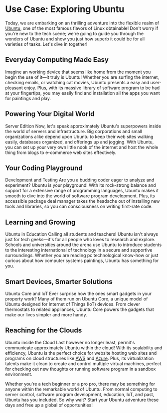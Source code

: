 # Use Case: Exploring Ubuntu

Today, we are embarking on an thrilling adventure into the flexible realm of [Ubuntu](https://ubuntu.com/), one of the most famous flavors of Linux obtainable! Don't worry if you're new to the tech scene; we're going to guide you through the wonders of Ubuntu and show you just how superb it could be for all varieties of tasks. Let's dive in together!

## Everyday Computing Made Easy 

Imagine an working device that seems like home from the moment you begin the use of it—it truly is Ubuntu! Whether you are surfing the internet, checking emails, or watching cat movies, Ubuntu presents a easy and user-pleasant enjoy. Plus, with its massive library of software program to be had at your fingertips, you may easily find and installation all the apps you want for paintings and play. 

## Powering Your Digital World

Server Edition Now, let's speak approximately Ubuntu's superpowers inside the world of servers and infrastructure. Big corporations and small organizations alike depend upon Ubuntu to keep their web sites walking easily, databases organized, and offerings up and jogging. With Ubuntu, you can set up your very own little nook of the internet and host the whole thing from blogs to e-commerce web sites effectively. 

## Your Coding Playground

Development and Testing Are you a budding coder eager to analyze and experiment? Ubuntu is your playground! With its rock-strong balance and support for a extensive range of programming languages, Ubuntu makes it smooth to dive into the world of software program development. Plus, its accessible package deal manager takes the headache out of installing new tools and libraries, so you can consciousness on writing first-rate code. 

## Learning and Growing

Ubuntu in Education Calling all students and teachers! Ubuntu isn't always just for tech geeks—it's for all people who loves to research and explore. Schools and universities around the arena use Ubuntu to introduce students to the interesting international of technology in a secure and supportive surroundings. Whether you are reading pc technological know-how or just curious about how computer systems paintings, Ubuntu has something for you. 

## Smart Devices, Smarter Solutions

Ubuntu Core and IoT Ever surprise how the ones smart gadgets in your property work? Many of them run on Ubuntu Core, a unique model of Ubuntu designed for Internet of Things (IoT) devices. From clever thermostats to related appliances, Ubuntu Core powers the gadgets that make our lives simpler and more handy. 

## Reaching for the Clouds 

Ubuntu inside the Cloud Last however no longer least, permit's communicate approximately Ubuntu within the cloud! With its scalability and efficiency, Ubuntu is the perfect choice for website hosting web sites and programs on cloud structures like [AWS](https://aws.amazon.com/) and [Azure](https://azure.microsoft.com/). Plus, its virtualization talents make it clean to create and control multiple virtual machines, perfect for checking out new thoughts or running software program in a sandbox environment. 

Whether you're a tech beginner or a pro pro, there may be something for anyone within the remarkable world of Ubuntu. From normal computing to server control, software program development, education, IoT, and past, Ubuntu has you included. So why wait? Start your Ubuntu adventure these days and free up a global of opportunities!
